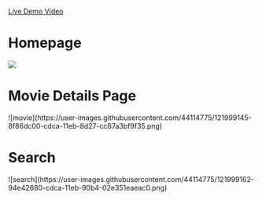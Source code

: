 <a href="https://www.linkedin.com/posts/piyush-tekwani-9423ba182_webdevelopment-frontend-html-activity-6809079161857036288-2KAM">Live Demo Video </a> <br>
<h1>Homepage</h1>
<img src="https://user-images.githubusercontent.com/44114775/121999114-872ea100-cdca-11eb-9624-7a5679e8a6c9.png">
<h1>Movie Details Page</h1>
![movie](https://user-images.githubusercontent.com/44114775/121999145-8f86dc00-cdca-11eb-8d27-cc87a3bf9f35.png)
<h1>Search</h1>
![search](https://user-images.githubusercontent.com/44114775/121999162-94e42680-cdca-11eb-90b4-02e351eaeac0.png)
